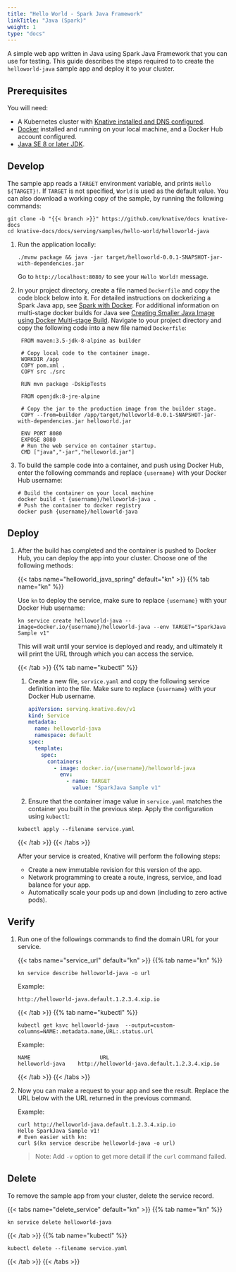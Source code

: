 ```yaml
---
title: "Hello World - Spark Java Framework"
linkTitle: "Java (Spark)"
weight: 1
type: "docs"
---
```


A simple web app written in Java using Spark Java Framework that you can use for
testing.
This guide describes the steps required to to create the `helloworld-java` sample app and deploy it to your cluster.

## Prerequisites

You will need:
- A Kubernetes cluster with [Knative installed and DNS configured](../../../../install/README.md).
- [Docker](https://www.docker.com) installed and running on your local machine,
  and a Docker Hub account configured.
- [Java SE 8 or later JDK](http://www.oracle.com/technetwork/java/javase/downloads/index.html).

## Develop

The sample app reads a `TARGET` environment variable, and prints `Hello ${TARGET}!`.
If `TARGET` is not specified, `World` is used as the default value.
You can also download a working copy of the sample, by running the
following commands:

```shell
git clone -b "{{< branch >}}" https://github.com/knative/docs knative-docs
cd knative-docs/docs/serving/samples/hello-world/helloworld-java
```

1. Run the application locally:

   ```shell
   ./mvnw package && java -jar target/helloworld-0.0.1-SNAPSHOT-jar-with-dependencies.jar
   ```

   Go to `http://localhost:8080/` to see your `Hello World!` message.

1. In your project directory, create a file named `Dockerfile` and copy the code
   block below into it. For detailed instructions on dockerizing a Spark Java
   app, see [Spark with Docker](http://sparkjava.com/tutorials/docker). For
   additional information on multi-stage docker builds for Java see
   [Creating Smaller Java Image using Docker Multi-stage Build](https://github.com/arun-gupta/docker-java-multistage). Navigate to your project directory and copy the following code into a new file named `Dockerfile`:

   ```docker
    FROM maven:3.5-jdk-8-alpine as builder

    # Copy local code to the container image.
    WORKDIR /app
    COPY pom.xml .
    COPY src ./src

    RUN mvn package -DskipTests

    FROM openjdk:8-jre-alpine

    # Copy the jar to the production image from the builder stage.
    COPY --from=builder /app/target/helloworld-0.0.1-SNAPSHOT-jar-with-dependencies.jar helloworld.jar

    ENV PORT 8080
    EXPOSE 8080
    # Run the web service on container startup.
    CMD ["java","-jar","helloworld.jar"]
   ```

1. To build the sample code into a container, and push using Docker Hub, enter the following commands and replace `{username}` with your Docker Hub username:

   ```shell
   # Build the container on your local machine
   docker build -t {username}/helloworld-java .
   # Push the container to docker registry
   docker push {username}/helloworld-java
   ```

## Deploy

1. After the build has completed and the container is pushed to Docker Hub, you
   can deploy the app into your cluster. Choose one of the following methods:

   {{< tabs name="helloworld_java_spring" default="kn" >}}
   {{% tab name="kn" %}}

   Use `kn` to deploy the service, make sure to replace `{username}` with your Docker Hub username:

   ```shell
   kn service create helloworld-java --image=docker.io/{username}/helloworld-java --env TARGET="SparkJava Sample v1"
   ```

   This will wait until your service is deployed and ready, and ultimately it will print the URL through which you can access the service.

   {{< /tab >}}
   {{% tab name="kubectl" %}}

   1. Create a new file, `service.yaml` and copy the following service definition
      into the file. Make sure to replace `{username}` with your Docker Hub
      username.

      ```yaml
      apiVersion: serving.knative.dev/v1
      kind: Service
      metadata:
        name: helloworld-java
        namespace: default
      spec:
        template:
          spec:
            containers:
              - image: docker.io/{username}/helloworld-java
                env:
                  - name: TARGET
                    value: "SparkJava Sample v1"
      ```

   1. Ensure that the container image value in `service.yaml` matches the container you built in the previous step. Apply the configuration using `kubectl`:

   ```shell
   kubectl apply --filename service.yaml
   ```

   {{< /tab >}}
   {{< /tabs >}}

   After your service is created, Knative will perform the following steps:

   - Create a new immutable revision for this version of the app.
   - Network programming to create a route, ingress, service, and load balance
     for your app.
   - Automatically scale your pods up and down (including to zero active pods).

## Verify

1. Run one of the followings commands to find the domain URL for your service.

   {{< tabs name="service_url" default="kn" >}}
   {{% tab name="kn" %}}

   ```shell
   kn service describe helloworld-java -o url
   ```

   Example:

   ```shell
   http://helloworld-java.default.1.2.3.4.xip.io
   ```
   {{< /tab >}}
   {{% tab name="kubectl" %}}
   ```shell
   kubectl get ksvc helloworld-java  --output=custom-columns=NAME:.metadata.name,URL:.status.url
   ```

   Example:

   ```shell
   NAME                      URL
   helloworld-java    http://helloworld-java.default.1.2.3.4.xip.io
   ```

   {{< /tab >}}
   {{< /tabs >}}

1. Now you can make a request to your app and see the result. Replace
   the URL below with the URL returned in the previous command.

   Example:

   ```shell
   curl http://helloworld-java.default.1.2.3.4.xip.io
   Hello SparkJava Sample v1!
   # Even easier with kn:
   curl $(kn service describe helloworld-java -o url)
   ```

   > Note: Add `-v` option to get more detail if the `curl` command failed.

## Delete

To remove the sample app from your cluster, delete the service record.

{{< tabs name="delete_service" default="kn" >}}
{{% tab name="kn" %}}
```shell
kn service delete helloworld-java
```
{{< /tab >}}
{{% tab name="kubectl" %}}
```shell
kubectl delete --filename service.yaml
```
{{< /tab >}}
{{< /tabs >}}
